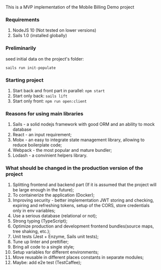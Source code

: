 This is a MVP implementation of the Mobile Billing Demo project

### Requirements
1. NodeJS 10 (Not tested on lower versions)
2. Sails 1.0 (installed globally)

### Preliminarily
seed initial data on the project's folder:

`sails run init-populate`

### Starting project
1. Start back and front part in parallel: `npm start`
2. Start only back: `sails lift`
3. Start only front: `npm run open:client`

### Reasons for using main libraries
1. Sails - a solid nodejs framework with good ORM and an ability to mock database
2. React - an input requirement;
3. Mobx - an easy to integrate state management library, allowing to reduce boilerplate code;
4. Webpack - the most popular and mature bundler;
5. Lodash - a convinient helpers library.

### What should be changed in the production version of the project
1. Splitting frontend and backend part (If it is assumed that the project will be large enough in the future);
2. To containerize the application (Docker);
3. Improving security - better implementation JWT storing and checking, expiring and refreshing tokens, setup of the CORS, store credentials only in env variables;
4. Use a serious database (relational or not);
5. Strong typing (TypeScript);
6. Optimize production and development frontend bundles(source maps, tree shaking, etc.);
7. Unit tests (Jest + Enzyme, Sails unit tests);
8. Tune up linter and prettifier;
9. Bring all code to a single style;
10. Setup variables for different environments;
11. Move reusable in different places constants in separate modules;
12. Maybe: add e2e test (TestCaffee);